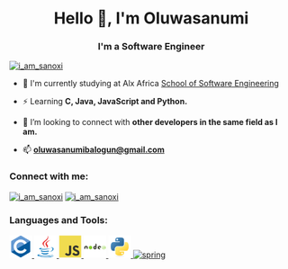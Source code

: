 <h1 align="center">Hello 👋, I'm Oluwasanumi</h1>
<h3 align="center">I'm a Software Engineer</h3>

<p align="left"> <a href="https://twitter.com/i_am_sanoxi" target="blank"><img src="https://img.shields.io/twitter/follow/i_am_sanoxi?logo=twitter&style=for-the-badge" alt="i_am_sanoxi" /></a> </p>

- 🔭 I'm currently studying at Alx Africa [School of Software Engineering](https://www.alxafrica.com/)

- ⚡ Learning **C, Java, JavaScript and Python.**

- 🤝 I’m looking to connect with **other developers in the same field as I am.**

- 📫 **oluwasanumibalogun@gmail.com**

<h3 align="left">Connect with me:</h3>
<p align="left">
<a href="https://twitter.com/i_am_sanoxi" target="blank"><img align="center" src="https://raw.githubusercontent.com/rahuldkjain/github-profile-readme-generator/master/src/images/icons/Social/twitter.svg" alt="i_am_sanoxi" height="30" width="40" /></a>
<a href="https://instagram.com/i_am_sanoxi" target="blank"><img align="center" src="https://raw.githubusercontent.com/rahuldkjain/github-profile-readme-generator/master/src/images/icons/Social/instagram.svg" alt="i_am_sanoxi" height="30" width="40" /></a>
</p>

<h3 align="left">Languages and Tools:</h3>
<p align="left"> <a href="https://www.cprogramming.com/" target="_blank" rel="noreferrer"> <img src="https://raw.githubusercontent.com/devicons/devicon/master/icons/c/c-original.svg" alt="c" width="40" height="40"/> </a> <a href="https://www.java.com" target="_blank" rel="noreferrer"> <img src="https://raw.githubusercontent.com/devicons/devicon/master/icons/java/java-original.svg" alt="java" width="40" height="40"/> </a> <a href="https://developer.mozilla.org/en-US/docs/Web/JavaScript" target="_blank" rel="noreferrer"> <img src="https://raw.githubusercontent.com/devicons/devicon/master/icons/javascript/javascript-original.svg" alt="javascript" width="40" height="40"/> </a> <a href="https://nodejs.org" target="_blank" rel="noreferrer"> <img src="https://raw.githubusercontent.com/devicons/devicon/master/icons/nodejs/nodejs-original-wordmark.svg" alt="nodejs" width="40" height="40"/> </a> <a href="https://www.python.org" target="_blank" rel="noreferrer"> <img src="https://raw.githubusercontent.com/devicons/devicon/master/icons/python/python-original.svg" alt="python" width="40" height="40"/> </a> <a href="https://spring.io/" target="_blank" rel="noreferrer"> <img src="https://www.vectorlogo.zone/logos/springio/springio-icon.svg" alt="spring" width="40" height="40"/> </a> </p>
